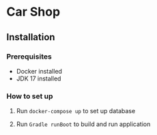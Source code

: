 # Car Shop

## Installation

### Prerequisites

- Docker installed
- JDK 17 installed

### How to set up

1. Run ```docker-compose up``` to set up database

2. Run ```Gradle runBoot``` to build and run application